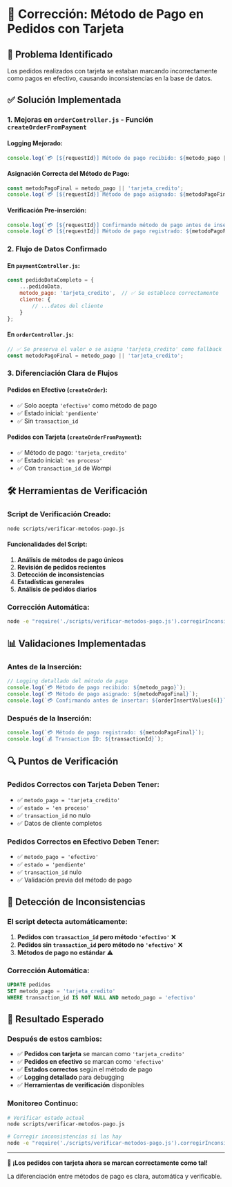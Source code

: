 # 🔧 Corrección: Método de Pago en Pedidos con Tarjeta

## 🎯 Problema Identificado
Los pedidos realizados con tarjeta se estaban marcando incorrectamente como pagos en efectivo, causando inconsistencias en la base de datos.

## ✅ Solución Implementada

### 1. **Mejoras en `orderController.js` - Función `createOrderFromPayment`**

#### **Logging Mejorado:**
```javascript
console.log(`💳 [${requestId}] Método de pago recibido: ${metodo_pago || 'no especificado'}`);
```

#### **Asignación Correcta del Método de Pago:**
```javascript
const metodoPagoFinal = metodo_pago || 'tarjeta_credito';
console.log(`💳 [${requestId}] Método de pago asignado: ${metodoPagoFinal}`);
```

#### **Verificación Pre-inserción:**
```javascript
console.log(`💳 [${requestId}] Confirmando método de pago antes de insertar: ${orderInsertValues[6]}`);
console.log(`💳 [${requestId}] Método de pago registrado: ${metodoPagoFinal}`);
```

### 2. **Flujo de Datos Confirmado**

#### **En `paymentController.js`:**
```javascript
const pedidoDataCompleto = {
    ...pedidoData,
    metodo_pago: 'tarjeta_credito',  // ✅ Se establece correctamente
    cliente: {
        // ...datos del cliente
    }
};
```

#### **En `orderController.js`:**
```javascript
// ✅ Se preserva el valor o se asigna 'tarjeta_credito' como fallback
const metodoPagoFinal = metodo_pago || 'tarjeta_credito';
```

### 3. **Diferenciación Clara de Flujos**

#### **Pedidos en Efectivo (`createOrder`):**
- ✅ Solo acepta `'efectivo'` como método de pago
- ✅ Estado inicial: `'pendiente'`
- ✅ Sin `transaction_id`

#### **Pedidos con Tarjeta (`createOrderFromPayment`):**
- ✅ Método de pago: `'tarjeta_credito'`
- ✅ Estado inicial: `'en proceso'`
- ✅ Con `transaction_id` de Wompi

## 🛠️ Herramientas de Verificación

### **Script de Verificación Creado:**
```bash
node scripts/verificar-metodos-pago.js
```

#### **Funcionalidades del Script:**
1. **Análisis de métodos de pago únicos**
2. **Revisión de pedidos recientes**
3. **Detección de inconsistencias**
4. **Estadísticas generales**
5. **Análisis de pedidos diarios**

### **Corrección Automática:**
```bash
node -e "require('./scripts/verificar-metodos-pago.js').corregirInconsistencias()"
```

## 📊 Validaciones Implementadas

### **Antes de la Inserción:**
```javascript
// Logging detallado del método de pago
console.log(`💳 Método de pago recibido: ${metodo_pago}`);
console.log(`💳 Método de pago asignado: ${metodoPagoFinal}`);
console.log(`💳 Confirmando antes de insertar: ${orderInsertValues[6]}`);
```

### **Después de la Inserción:**
```javascript
console.log(`💳 Método de pago registrado: ${metodoPagoFinal}`);
console.log(`💰 Transaction ID: ${transactionId}`);
```

## 🔍 Puntos de Verificación

### **Pedidos Correctos con Tarjeta Deben Tener:**
- ✅ `metodo_pago = 'tarjeta_credito'`
- ✅ `estado = 'en proceso'`
- ✅ `transaction_id` no nulo
- ✅ Datos de cliente completos

### **Pedidos Correctos en Efectivo Deben Tener:**
- ✅ `metodo_pago = 'efectivo'`
- ✅ `estado = 'pendiente'`
- ✅ `transaction_id` nulo
- ✅ Validación previa del método de pago

## 🚨 Detección de Inconsistencias

### **El script detecta automáticamente:**
1. **Pedidos con `transaction_id` pero método `'efectivo'`** ❌
2. **Pedidos sin `transaction_id` pero método no `'efectivo'`** ❌
3. **Métodos de pago no estándar** ⚠️

### **Corrección Automática:**
```sql
UPDATE pedidos 
SET metodo_pago = 'tarjeta_credito' 
WHERE transaction_id IS NOT NULL AND metodo_pago = 'efectivo'
```

## 🎉 Resultado Esperado

### **Después de estos cambios:**
- ✅ **Pedidos con tarjeta** se marcan como `'tarjeta_credito'`
- ✅ **Pedidos en efectivo** se marcan como `'efectivo'`
- ✅ **Estados correctos** según el método de pago
- ✅ **Logging detallado** para debugging
- ✅ **Herramientas de verificación** disponibles

### **Monitoreo Continuo:**
```bash
# Verificar estado actual
node scripts/verificar-metodos-pago.js

# Corregir inconsistencias si las hay
node -e "require('./scripts/verificar-metodos-pago.js').corregirInconsistencias()"
```

---

**🎯 ¡Los pedidos con tarjeta ahora se marcan correctamente como tal!**

La diferenciación entre métodos de pago es clara, automática y verificable.
